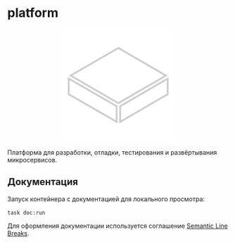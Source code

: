 # platform

<p align="center">
    <img src="platform-hack/asset/platform-icon-256.png" width="256" height="256" alt="platform" />
</p>

Платформа для разработки, отладки, тестирования и развёртывания микросервисов.

## Документация

Запуск контейнера с документацией для локального просмотра:

```shell
task doc:run
```

Для оформления документации используется
соглашение [Semantic Line Breaks](https://sembr.org/).
